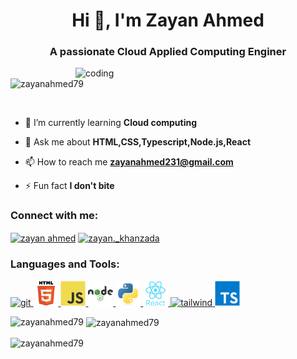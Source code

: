 <h1 align="center">Hi 👋, I'm Zayan Ahmed</h1>
<h3 align="center">A passionate Cloud Applied Computing Enginer</h3>

<img align="right" src="https://i.pinimg.com/originals/81/17/8b/81178b47a8598f0c81c4799f2cdd4057.gif" alt="coding" width="400" >

<p align="left"> <img src="https://komarev.com/ghpvc/?username=zayanahmed79&label=Profile%20views&color=0e75b6&style=flat" alt="zayanahmed79" /> </p>

<p align="left"> <a href="https://twitter.com/" target="blank"><img src="https://img.shields.io/twitter/follow/?logo=twitter&style=for-the-badge" alt="" /></a> </p>

- 🌱 I’m currently learning **Cloud computing**

- 💬 Ask me about **HTML,CSS,Typescript,Node.js,React**

- 📫 How to reach me **zayanahmed231@gmail.com**

- ⚡ Fun fact **I don't bite**

<h3 align="left">Connect with me:</h3>
<p align="left">
<a href="https://linkedin.com/in/zayan ahmed" target="blank"><img align="center" src="https://raw.githubusercontent.com/rahuldkjain/github-profile-readme-generator/master/src/images/icons/Social/linked-in-alt.svg" alt="zayan ahmed" height="30" width="40" /></a>
<a href="https://instagram.com/zayan._khanzada" target="blank"><img align="center" src="https://raw.githubusercontent.com/rahuldkjain/github-profile-readme-generator/master/src/images/icons/Social/instagram.svg" alt="zayan._khanzada" height="30" width="40" /></a>
</p>

<h3 align="left">Languages and Tools:</h3>
<p align="left"> <a href="https://git-scm.com/" target="_blank" rel="noreferrer"> <img src="https://www.vectorlogo.zone/logos/git-scm/git-scm-icon.svg" alt="git" width="40" height="40"/> </a> <a href="https://www.w3.org/html/" target="_blank" rel="noreferrer"> <img src="https://raw.githubusercontent.com/devicons/devicon/master/icons/html5/html5-original-wordmark.svg" alt="html5" width="40" height="40"/> </a> <a href="https://developer.mozilla.org/en-US/docs/Web/JavaScript" target="_blank" rel="noreferrer"> <img src="https://raw.githubusercontent.com/devicons/devicon/master/icons/javascript/javascript-original.svg" alt="javascript" width="40" height="40"/> </a> <a href="https://nodejs.org" target="_blank" rel="noreferrer"> <img src="https://raw.githubusercontent.com/devicons/devicon/master/icons/nodejs/nodejs-original-wordmark.svg" alt="nodejs" width="40" height="40"/> </a> <a href="https://www.python.org" target="_blank" rel="noreferrer"> <img src="https://raw.githubusercontent.com/devicons/devicon/master/icons/python/python-original.svg" alt="python" width="40" height="40"/> </a> <a href="https://reactjs.org/" target="_blank" rel="noreferrer"> <img src="https://raw.githubusercontent.com/devicons/devicon/master/icons/react/react-original-wordmark.svg" alt="react" width="40" height="40"/> </a> <a href="https://tailwindcss.com/" target="_blank" rel="noreferrer"> <img src="https://www.vectorlogo.zone/logos/tailwindcss/tailwindcss-icon.svg" alt="tailwind" width="40" height="40"/> </a> <a href="https://www.typescriptlang.org/" target="_blank" rel="noreferrer"> <img src="https://raw.githubusercontent.com/devicons/devicon/master/icons/typescript/typescript-original.svg" alt="typescript" width="40" height="40"/> </a> </p>

<p><img align="left" src="https://github-readme-stats.vercel.app/api/top-langs?username=zayanahmed79&show_icons=true&locale=en&layout=compact" alt="zayanahmed79" /></p>

<p>&nbsp;<img align="center" src="https://github-readme-stats.vercel.app/api?username=zayanahmed79&show_icons=true&locale=en" alt="zayanahmed79" /></p>

<p><img align="center" src="https://github-readme-streak-stats.herokuapp.com/?user=zayanahmed79&" alt="zayanahmed79" /></p>
